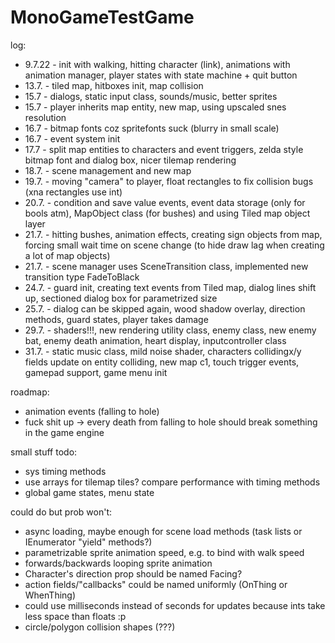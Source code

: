 # MonoGameTestGame

log:
* 9.7.22 - init with walking, hitting character (link), animations with animation manager, player states with state machine + quit button
* 13.7. - tiled map, hitboxes init, map collision
* 15.7 - dialogs, static input class, sounds/music, better sprites
* 15.7 - player inherits map entity, new map, using upscaled snes resolution
* 16.7 - bitmap fonts coz spritefonts suck (blurry in small scale)
* 16.7 - event system init
* 17.7 - split map entities to characters and event triggers, zelda style bitmap font and dialog box, nicer tilemap rendering
* 18.7. - scene management and new map
* 19.7. - moving "camera" to player, float rectangles to fix collision bugs (xna rectangles use int)
* 20.7. - condition and save value events, event data storage (only for bools atm), MapObject class (for bushes) and using Tiled map object layer
* 21.7. - hitting bushes, animation effects, creating sign objects from map, forcing small wait time on scene change (to hide draw lag when creating a lot of map objects)
* 21.7. - scene manager uses SceneTransition class, implemented new transition type FadeToBlack
* 24.7. - guard init, creating text events from Tiled map, dialog lines shift up, sectioned dialog box for parametrized size
* 25.7. - dialog can be skipped again, wood shadow overlay, direction methods, guard states, player takes damage
* 29.7. - shaders!!!, new rendering utility class, enemy class, new enemy bat, enemy death animation, heart display, inputcontroller class
* 31.7. - static music class, mild noise shader, characters collidingx/y fields update on entity colliding, new map c1, touch trigger events, gamepad support, game menu init

roadmap:
* animation events (falling to hole)
* fuck shit up -> every death from falling to hole should break something in the game engine

small stuff todo:
* sys timing methods
* use arrays for tilemap tiles? compare performance with timing methods
* global game states, menu state

could do but prob won't:
* async loading, maybe enough for scene load methods (task lists or IEnumerator "yield" methods?)
* parametrizable sprite animation speed, e.g. to bind with walk speed
* forwards/backwards looping sprite animation 
* Character's direction prop should be named Facing?
* action fields/"callbacks" could be named uniformly (OnThing or WhenThing)
* could use milliseconds instead of seconds for updates because ints take less space than floats :p
* circle/polygon collision shapes (???) 